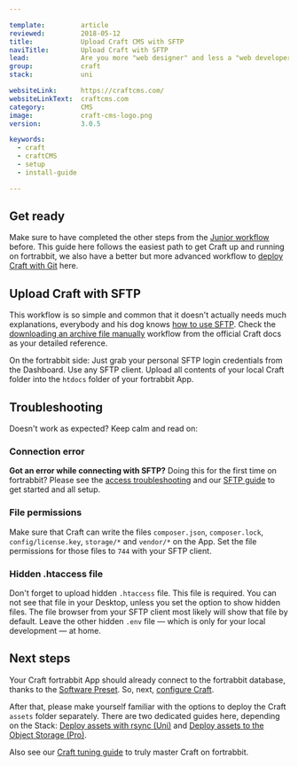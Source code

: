 ```yaml
---

template:         article
reviewed:         2018-05-12
title:            Upload Craft CMS with SFTP 
naviTitle:        Upload Craft with SFTP
lead:             Are you more "web designer" and less a "web developer"? Learn how to upload Craft in a classical way using SFTP. 
group:            craft
stack:            uni

websiteLink:      https://craftcms.com/
websiteLinkText:  craftcms.com
category:         CMS
image:            craft-cms-logo.png
version:          3.0.5

keywords:
  - craft
  - craftCMS
  - setup
  - install-guide

---
```


## Get ready

Make sure to have completed the other steps from the [Junior workflow](craft-3-about#toc-junior-workflow) before. This guide here follows the easiest path to get Craft up and running on fortrabbit, we also have a better but more advanced workflow to [deploy Craft with Git](/craft-3-deploy-with-git-uni) here.

## Upload Craft with SFTP

This workflow is so simple and common that it doesn't actually needs much explanations, everybody and his dog knows [how to use SFTP](/sftp). Check the [downloading an archive file manually](https://docs.craftcms.com/v3/installation.html) workflow from the official Craft docs as your detailed reference. 

On the fortrabbit side: Just grab your personal SFTP login credentials from the Dashboard. Use any SFTP client. Upload all contents of your local Craft folder into the `htdocs` folder of your fortrabbit App. 

## Troubleshooting

Doesn't work as expected? Keep calm and read on:

### Connection error

**Got an error while connecting with SFTP?** Doing this for the first time on fortrabbit? Please see the [access troubleshooting](/access-methods#toc-troubleshooting) and our [SFTP guide](/sftp) to get started and all setup.

### File permissions

<!--

TODO: 

Either confirm or delete this part. I have added this based on that feedback: 
https://app.intercom.io/a/apps/ntt8mpby/inbox/inbox/search/conversations/16267404732?q=744

Maybe it's OS related? It's also in the offcial docs:
https://docs.craftcms.com/v3/installation.html#step-2-set-the-file-permissions

-->


Make sure that Craft can write the files `composer.json`, `composer.lock`, `config/license.key`, `storage/*` and `vendor/*` on the App. Set the file permissions for those files to `744` with your SFTP client. 

### Hidden .htaccess file

Don't forget to upload hidden `.htaccess` file. This file is required. You can not see that file in your Desktop, unless you set the option to show hidden files. The file browser from your SFTP client most likely will show that file by default. Leave the other hidden `.env` file — which is only for your local development — at home.


## Next steps

Your Craft fortrabbit App should already connect to the fortrabbit database, thanks to the [Software Preset](/app#toc-software-preset). So, next, [configure Craft](/craft-3-setup).

After that, please make yourself familiar with the options to deploy the Craft `assets` folder separately. There are two dedicated guides here, depending on the Stack: [Deploy assets with rsync (Uni)](/craft-3-assets-uni) and [Deploy assets to the Object Storage (Pro)](/craft-3-assets-pro).

Also see our [Craft tuning guide](/craft-3-tuning) to truly master Craft on fortrabbit.

